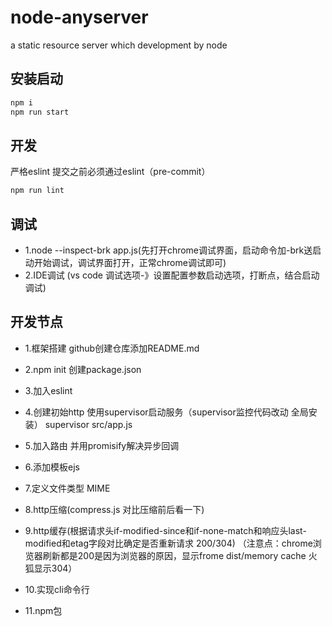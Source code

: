 # node-anyserver
a static resource server which development by node

## 安装启动
```cmd
npm i
npm run start
```
## 开发
严格eslint  提交之前必须通过eslint（pre-commit）
```cmd
npm run lint
```

## 调试
- 1.node --inspect-brk app.js(先打开chrome调试界面，启动命令加-brk送启动开始调试，调试界面打开，正常chrome调试即可)
- 2.IDE调试 (vs code 调试选项-》设置配置参数启动选项，打断点，结合启动调试)

## 开发节点
- 1.框架搭建 github创建仓库添加README.md
- 2.npm init 创建package.json
- 3.加入eslint
- 4.创建初始http 使用supervisor启动服务（supervisor监控代码改动 全局安装） supervisor src/app.js
- 5.加入路由 并用promisify解决异步回调
- 6.添加模板ejs
- 7.定义文件类型 MIME
- 8.http压缩(compress.js 对比压缩前后看一下)
- 9.http缓存(根据请求头if-modified-since和if-none-match和响应头last-modified和etag字段对比确定是否重新请求 200/304)
（注意点：chrome浏览器刷新都是200是因为浏览器的原因，显示frome dist/memory cache  火狐显示304）

- 10.实现cli命令行
- 11.npm包